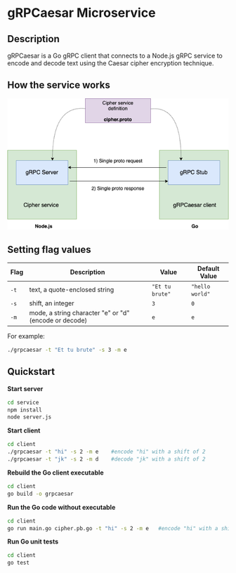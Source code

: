 # gRPCaesar Microservice

## Description

gRPCaesar is a Go gRPC client that connects to a Node.js gRPC service to encode and decode text using the Caesar cipher encryption technique.

## How the service works

<img src="assets/gRPCaesar_diagram.png">

## Setting flag values

| Flag       | Description   | Value    | Default Value |
| ------------- |-------------|-------------|-------------|
| ```-t``` | text, a quote-enclosed string | ```"Et tu brute"```| ```"hello world"```
| ```-s``` | shift, an integer | ```3``` | ```0``` |
| ```-m``` | mode, a string character "e" or "d" (encode or decode) | ```e``` | ```e``` |


For example:
```bash
./grpcaesar -t "Et tu brute" -s 3 -m e
```

## Quickstart

**Start server**

```bash
cd service
npm install
node server.js
```

**Start client**

```bash
cd client
./grpcaesar -t "hi" -s 2 -m e    #encode "hi" with a shift of 2
./grpcaesar -t "jk" -s 2 -m d    #decode "jk" with a shift of 2
```

**Rebuild the Go client executable**

```bash
cd client
go build -o grpcaesar
```

**Run the Go code without executable**

```bash
cd client
go run main.go cipher.pb.go -t "hi" -s 2 -m e   #encode "hi" with a shift of 2
```

**Run Go unit tests**
```bash
cd client
go test
```
